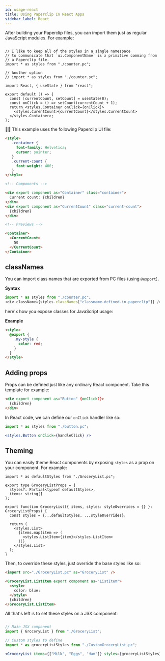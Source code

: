 ```yaml
---
id: usage-react
title: Using Paperclip In React Apps
sidebar_label: React
---
```


After building your Paperclip files, you can import them just as regular JavaScript modules. For example:

```tsx

// I like to keep all of the styles in a single namespace
// to communicate that `ui.ComponentName` is a primitive comming from
// a Paperclip file. 
import * as styles from "./counter.pc";

// Another option
// import * as styles from "./counter.pc";

import React, { useState } from "react";

export default () => {
  const [currentCount, setCount] = useState(0);
  const onClick = () => setCount(currentCount + 1);
  return <styles.Container onClick={onClick}>
    <styles.CurentCount>{currentCount}</styles.CurrentCount>
  </styles.Container>;
};
```


☝🏻 This example uses the following Paperclip UI file:

```html live
<style>
   .container {
     font-family: Helvetica;
     cursor: pointer;
   }
   .current-count {
     font-weight: 400;
   }
</style>

<!-- Components -->

<div export component as="Container" class="container">
  Current count: {children}
</div>
<div export component as="CurrentCount" class="current-count">
  {children}
</div>

<!-- Previews -->

<Container>
  <CurrentCount>
    50
  </CurrentCount>
</Container>
```

## classNames

You can import class names that are exported from PC files (using `@export`). 

**Syntax**

```javascript
import * as styles from "./counter.pc";
<div className={styles.classNames["classname-defined-in-paperclip"]} />
```

here'x how you expose classes for JavaScript usage:

**Example**

```html
<style>
  @export {
    .my-style {
      color: red;
    }
  }
</style>
```

## Adding props

Props can be defined just like any ordinary React component. Take this template for example:

```html
<div export component as="Button" {onClick?}>
  {children}
</div>
```

In React code, we can define our `onClick` handler like so:

```jsx
import * as styles from "./button.pc";

<styles.Button onClick={handleClick} />
```

## Theming

You can easily theme React components by exposing `styles` as a prop on your component. For example:

```tsx
import * as defaultStyles from "./GroceryList.pc";

export type GroceryListProps = {
  styles?: Partial<typeof defaultStyles>,
  items: string[]
};

export function GroceryList({ items, styles: styleOverrides = {} }: GroceryListProps) {
  const styles = {...defaultStyles, ...styleOverrides};
  
  return (
    <styles.List>
      {items.map(item => (
        <styles.ListItem>{item}</styles.ListItem>
      ))}
    </styles.List>
  );
}
```

Then, to override these styles, just override the base styles like so:

```html
<import src="./GroceryList.pc" as="GroceryList" />

<GroceryList.ListItem export component as="ListItem">
  <style>
    color: blue;
  </style>
  {children}
</GroceryList.ListItem>
```

All that's left is to set these styles on a JSX component:

```jsx

// Main JSX component
import { GroceryList } from "./GroceryList";

// Custom styles to define
import * as groceryListStyles from "./CustomGroceryList.pc";

<GroceryList items={["Milk", "Eggs", "Ham"]} styles={groceryListStyles} />
```